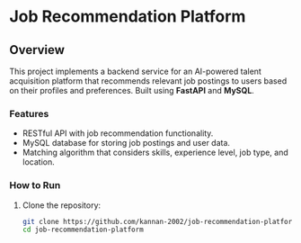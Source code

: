 # Job Recommendation Platform

## Overview
This project implements a backend service for an AI-powered talent acquisition platform that recommends relevant job postings to users based on their profiles and preferences. Built using **FastAPI** and **MySQL**.

### Features
- RESTful API with job recommendation functionality.
- MySQL database for storing job postings and user data.
- Matching algorithm that considers skills, experience level, job type, and location.

### How to Run

1. Clone the repository:
   ```bash
   git clone https://github.com/kannan-2002/job-recommendation-platform.git
   cd job-recommendation-platform
